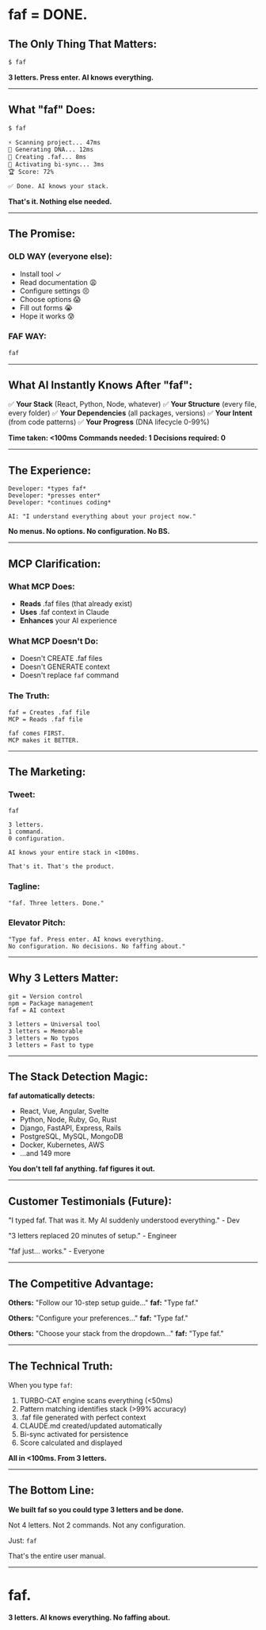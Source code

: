 # faf = DONE.

## The Only Thing That Matters:

```bash
$ faf
```

**3 letters. Press enter. AI knows everything.**

---

## What "faf" Does:

```bash
$ faf

⚡ Scanning project... 47ms
🧬 Generating DNA... 12ms  
🎯 Creating .faf... 8ms
🔄 Activating bi-sync... 3ms
🏆 Score: 72%

✅ Done. AI knows your stack.
```

**That's it. Nothing else needed.**

---

## The Promise:

### OLD WAY (everyone else):
- Install tool ✓
- Read documentation 😩
- Configure settings 😣
- Choose options 😱
- Fill out forms 😭
- Hope it works 😰

### FAF WAY:
```bash
faf
```

---

## What AI Instantly Knows After "faf":

✅ **Your Stack** (React, Python, Node, whatever)
✅ **Your Structure** (every file, every folder)
✅ **Your Dependencies** (all packages, versions)
✅ **Your Intent** (from code patterns)
✅ **Your Progress** (DNA lifecycle 0-99%)

**Time taken: <100ms**
**Commands needed: 1**
**Decisions required: 0**

---

## The Experience:

```
Developer: *types faf*
Developer: *presses enter*
Developer: *continues coding*

AI: "I understand everything about your project now."
```

**No menus. No options. No configuration. No BS.**

---

## MCP Clarification:

### What MCP Does:
- **Reads** .faf files (that already exist)
- **Uses** .faf context in Claude
- **Enhances** your AI experience

### What MCP Doesn't Do:
- Doesn't CREATE .faf files
- Doesn't GENERATE context
- Doesn't replace `faf` command

### The Truth:
```
faf = Creates .faf file
MCP = Reads .faf file

faf comes FIRST.
MCP makes it BETTER.
```

---

## The Marketing:

### Tweet:
```
faf

3 letters.
1 command.
0 configuration.

AI knows your entire stack in <100ms.

That's it. That's the product.
```

### Tagline:
```
"faf. Three letters. Done."
```

### Elevator Pitch:
```
"Type faf. Press enter. AI knows everything.
No configuration. No decisions. No faffing about."
```

---

## Why 3 Letters Matter:

```
git = Version control
npm = Package management
faf = AI context

3 letters = Universal tool
3 letters = Memorable
3 letters = No typos
3 letters = Fast to type
```

---

## The Stack Detection Magic:

**faf automatically detects:**
- React, Vue, Angular, Svelte
- Python, Node, Ruby, Go, Rust
- Django, FastAPI, Express, Rails
- PostgreSQL, MySQL, MongoDB
- Docker, Kubernetes, AWS
- ...and 149 more

**You don't tell faf anything. faf figures it out.**

---

## Customer Testimonials (Future):

"I typed faf. That was it. My AI suddenly understood everything." - Dev

"3 letters replaced 20 minutes of setup." - Engineer

"faf just... works." - Everyone

---

## The Competitive Advantage:

**Others:** "Follow our 10-step setup guide..."
**faf:** "Type faf."

**Others:** "Configure your preferences..."
**faf:** "Type faf."

**Others:** "Choose your stack from the dropdown..."
**faf:** "Type faf."

---

## The Technical Truth:

When you type `faf`:
1. TURBO-CAT engine scans everything (<50ms)
2. Pattern matching identifies stack (>99% accuracy)
3. .faf file generated with perfect context
4. CLAUDE.md created/updated automatically
5. Bi-sync activated for persistence
6. Score calculated and displayed

**All in <100ms. From 3 letters.**

---

## The Bottom Line:

**We built faf so you could type 3 letters and be done.**

Not 4 letters.
Not 2 commands.
Not any configuration.

Just: `faf`

That's the entire user manual.

---

# faf.

**3 letters. AI knows everything. No faffing about.**